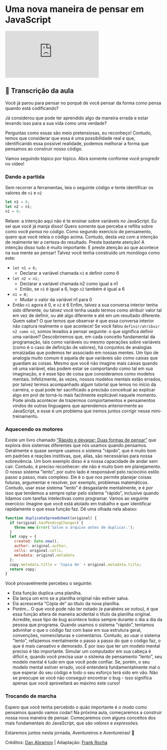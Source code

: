 # Uma nova maneira de pensar em JavaScript

<iframe src="http://www.youtube.com/embed/Hxyy829mz_o" frameborder="0"></iframe>

## 📓 Transcrição da aula

Você já parou para pensar no porquê de você pensar da forma como pensa quando está codificando?

Já considerou que pode ter aprendido algo da maneira errada e estar levando isso para a sua vida como uma verdade?

Perguntas como essas são meio pretensiosas, eu reconheço! Contudo, temos que considerar que essa é uma possibilidade real e que, identificando essa possível realidade, podemos melhorar a forma que pensamos ao construir nosso código.

Vamos seguindo tópico por tópico. Abra somente conforme você progredir no vídeo!

### Dando a partida

Sem recorrer a ferramentas, leia o seguinte código e tente identificar os valores de `n1` e `n2`

```jsx
let n1 = 6;
let n2 = n1;
n1 = 0;
```

Relaxe: a intenção aqui não é te ensinar sobre variáveis no JavaScript. Eu sei que você já manja disso! Quero somente que perceba e reflita sobre como você _pensa no código._
Como segundo exercício de pensamento, quero que você releia o código acima. Contudo, desta vez com a intenção de realmente ter a certeza do resultado.
Preste bastante atenção! A intenção disso tudo é muito importante. E preste atenção ao que acontece na sua mente ao pensar!
Talvez você tenha construído um monólogo como este:

- `let n1 = 6;`
  - Declarar a variável chamada `n1` e definir como 6
- `let n2 = n1;`
  - Declarar a variável chamada n2 como igual a n1
  - Então, se `n1` é igual a 6, logo `n2` também é igual a 6
- `n1 = 0;`
  - Mudar o valor da variável n1 para 0
- Então `n1` agora é 0, e `n2` é 6
  Enfim, talvez a sua conversa interior tenha sido diferente, ou talvez você tenha usado termos como atribuir valor tal em vez de definir, ou até algo diferente e até em um resultado diferente. Quem sabe?
  O que temos que observar é que essa conversa interior não captura realmente o que acontece! Se você falou `definir/atribuir n2 como n1`, somos levados a pensar seguinte: o que significa definir uma variável?
  Descobriremos que, em cada conceito fundamental da programação, tais como variáveis ou mesmo operações sobre variáveis (como é o caso de definição de valores), há conjuntos de analogias enraizadas que podemos ter associado em nossas mentes.
  Um tipo de analogia muito comum é aquela de que variáveis são como caixas que guardam as coisas. Mesmo que você não imagine mais caixas quando vê uma variável, elas podem estar se comportando como tal em sua imaginação, e é esse tipo de coisa que consideramos como modelos mentais.
  Infelizmente, às vezes, nossos modelos mentais estão errados, por talvez termos acompanhado algum tutorial que lemos no início da carreira, o qual pode ter sacrificado a precisão conceitual ao explicar algo em prol de torná-lo mais facilmente explicável naquele momento.
  Pode ainda acontecer de trazermos comportamentos e pensamentos vindos de outras linguagens que aprendemos anteriormente ao JavaScript, e esse é um problema que iremos juntos corrigir nesse mini-treinamento.

### Aquecendo os motores

Existe um livro chamado ["Rápido e devagar: Duas formas de pensar”](https://amzn.to/3JeCZEE) que explora dois sistemas diferentes que nós usamos quando pensamos.
Geralmente e quase sempre usamos o sistema "rápido”, que é muito bom em padrões e reações institivas, que, alías, são necessárias para nossa sobreviência. Um bom exemplo disso é a nossa capacidade de andar sem cair. Contudo, é preciso reconhecer: ele não é muito bom em planejamento.
O nosso sistema "lento”, por outro lado é responsável pelo raciocínio estilo passo a passo, mais complexo. Ele é o que nos permite planejar coisas futuras, argumentar e resolver, por exemplo, problemas matemáticos.
Contudo, usar esse sistema "lento” é desgastante mentalmente, e é por isso que tendemos a sempre optar pelo sistema "rápido”, inclusive quando lidamos com tarefas intelectivas como programar.
Vamos ao seguinte exercício:
Imagine que você está atolado em trabalho e quer identificar rapidamente o que essa função faz. Dê uma olhada nela abaixo:

```jsx
function duplicateSpreadsheet(original) {
  if (original.hasPendingChanges) {
    throw new Error('Salve o arquivo antes de duplicar.');
  }
  let copy = {
    created: Date.now(),
    author: original.author,
    cells: original.cells,
    metadata: original.metadata
  };
  copy.metadata.title = 'Copia de' + original.metadata.title;
  return copy;
}
```

Você provavelmente percebeu o seguinte:

- Esta função duplica uma planilha.
- Ela lança um erro se a planilha original não estiver salva.
- Ela acrescenta "Cópia de” ao título da nova planilha.
- Porém…
  O que você pode não ter notado (e parabéns se notou), é que essa função altera de maneira acidental o título da planilha original. Acredite, esse tipo de bug acontece todos sempre durante o dia a dia da pessoa que programa.
  Quando usamos o sistema "rápido”, tentamos adivinhar o que o código faz com base em sua estrutura geral, convenções, nomenclaturas e comentários. Contudo, ao usar o sistema "lento”, refazemos mentalmente o passo a passo do que o código faz, o que é mais cansativo e demorado.
  É por isso que ter um modelo mental preciso é tão importante. Simular um computador em sua cabeça é difícil e, quando você precisa usar o sistema de pensamento "lento”, seu modelo mental é tudo em que você pode confiar.
  Se, porém, o seu modelo mental estiver errado, você entenderá fundamentalmente mal o que esperar do seu código e todo o seu esforço terá sido em vão.
  Não se preocupe se você não conseguir encontrar o bug - isso significa apenas que você aproveitará ao máximo este curso!

### Trocando de marcha

Espero que você tenha percebido o quão importante é o modo como pensamos quando vamos codar! Na próxima aula, começaremos a construir nossa nova maneira de pensar. Começaremos com alguns conceitos dos mais fundamentais do JavaScript, que são _valores_ e _expressões._

Estaremos juntos nesta jornada, Aventureiros e Aventureiras! 🧗

Créditos: [Dan Abramov](https://overreacted.io/) | Adaptação: [Frank Rocha](https://www.frankrocha.dev/)
